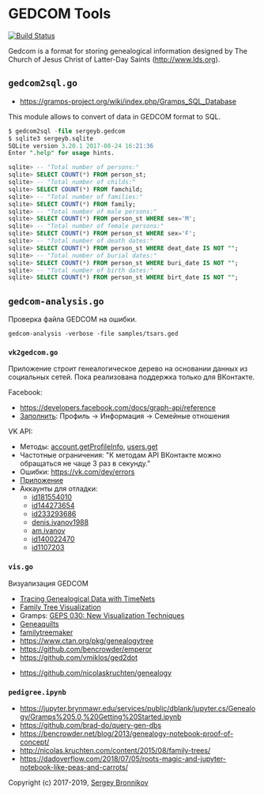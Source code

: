 # GEDCOM Tools

[![Build
Status](https://travis-ci.org/ligurio/gedcom-tools.svg?branch=master)](https://travis-ci.org/ligurio/gedcom-tools)

Gedcom is a format for storing genealogical information designed by The Church
of Jesus Christ of Latter-Day Saints (http://www.lds.org).

## `gedcom2sql.go`

- https://gramps-project.org/wiki/index.php/Gramps_SQL_Database

This module allows to convert of data in GEDCOM format to SQL.

```sql
$ gedcom2sql -file sergeyb.gedcom
$ sqlite3 sergeyb.sqlite
SQLite version 3.20.1 2017-08-24 16:21:36
Enter ".help" for usage hints.

sqlite> -- "Total number of persons:"
sqlite> SELECT COUNT(*) FROM person_st;
sqlite> -- "Total number of childs:"
sqlite> SELECT COUNT(*) FROM famchild;
sqlite> -- "Total number of families:"
sqlite> SELECT COUNT(*) FROM family;
sqlite> -- "Total number of male persons:"
sqlite> SELECT COUNT(*) FROM person_st WHERE sex='M';
sqlite> -- "Total number of female persons:"
sqlite> SELECT COUNT(*) FROM person_st WHERE sex='F';
sqlite> -- "Total number of death dates:"
sqlite> SELECT COUNT(*) FROM person_st WHERE deat_date IS NOT "";
sqlite> -- "Total number of burial dates:"
sqlite> SELECT COUNT(*) FROM person_st WHERE buri_date IS NOT "";
sqlite> -- "Total number of birth dates:"
sqlite> SELECT COUNT(*) FROM person_st WHERE birt_date IS NOT "";
```

## `gedcom-analysis.go`

Проверка файла GEDCOM на ошибки.

```
gedcom-analysis -verbose -file samples/tsars.ged
```

### `vk2gedcom.go`

Приложение строит генеалогическое дерево на основании данных из социальных
сетей. Пока реализована поддержка только для ВКонтакте.

Facebook:

- https://developers.facebook.com/docs/graph-api/reference
- [Заполнить](https://www.facebook.com/help/1557948767777120): Профиль -> Информация -> Семейные отношения

VK API:

- Методы: [account.getProfileInfo](https://vk.com/dev/account.getProfileInfo), [users.get](https://vk.com/dev/users.get)
- Частотные ограничения: "К методам API ВКонтакте можно обращаться не чаще 3 раз в секунду."
- Ошибки: https://vk.com/dev/errors
- [Приложение](https://vk.com/editapp?id=6130272&section=options)
- Аккаунты для отладки:
  - [id181554010](https://vk.com/id181554010)
  - [id144273654](https://vk.com/id144273654)
  - [id233293686](https://vk.com/id233293686)
  - [denis.ivanov1988](https://vk.com/denis.ivanov1988)
  - [am.ivanov](https://vk.com/am.ivanov)
  - [id140022470](https://vk.com/id140022470)
  - [id1107203](https://vk.com/id1107203)
  
### `vis.go`

Визуализация GEDCOM

* [Tracing Genealogical Data with TimeNets](http://vis.stanford.edu/papers/timenets)
* [Family Tree Visualization](http://vis.berkeley.edu/courses/cs294-10-sp10/wiki/images/f/f2/Family_Tree_Visualization_-_Final_Paper.pdf)
* Gramps: [GEPS 030: New Visualization Techniques](https://www.gramps-project.org/wiki/index.php/GEPS_030:_New_Visualization_Techniques)
* [Geneaquilts](https://aviz.fr/geneaquilts/)
* [familytreemaker](https://github.com/adrienverge/familytreemaker)
* https://www.ctan.org/pkg/genealogytree
* https://github.com/bencrowder/emperor
* https://github.com/vmiklos/ged2dot
- https://github.com/nicolaskruchten/genealogy

### `pedigree.ipynb`

- https://jupyter.brynmawr.edu/services/public/dblank/jupyter.cs/Genealogy/Gramps%205.0,%20Getting%20Started.ipynb
- https://github.com/brad-do/query-gen-dbs
- https://bencrowder.net/blog/2013/genealogy-notebook-proof-of-concept/
- http://nicolas.kruchten.com/content/2015/08/family-trees/
- https://dadoverflow.com/2018/07/05/roots-magic-and-jupyter-notebook-like-peas-and-carrots/

Copyright (c) 2017-2019, [Sergey Bronnikov](https://bronevichok.ru/)
